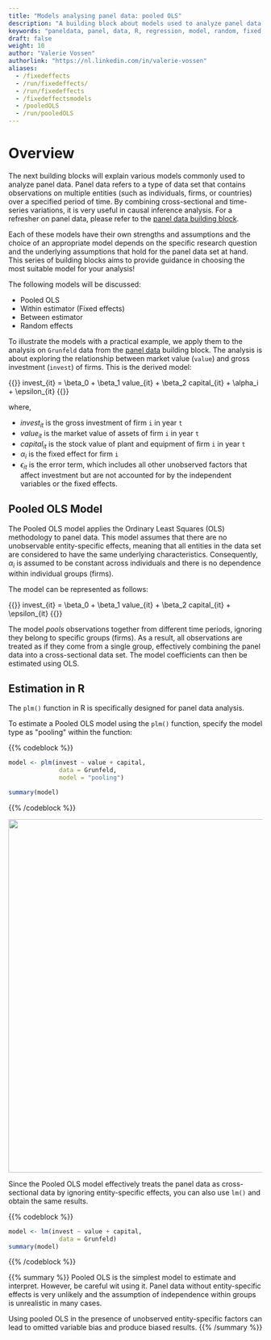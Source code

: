```yaml
---
title: "Models analysing panel data: pooled OLS"
description: "A building block about models used to analyze panel data, starting with pooled OLS"
keywords: "paneldata, panel, data, R, regression, model, random, fixed, pooled, OLS, within, between"
draft: false
weight: 10
author: "Valerie Vossen"
authorlink: "https://nl.linkedin.com/in/valerie-vossen"
aliases:
  - /fixedeffects
  - /run/fixedeffects/
  - /run/fixedeffects
  - /fixedeffectsmodels
  - /pooledOLS
  - /run/pooledOLS
---
```


# Overview

The next building blocks will explain various models commonly used to analyze panel data. Panel data refers to a type of data set that contains observations on multiple entities (such as individuals, firms, or countries) over a specified period of time. By combining cross-sectional and time-series variations, it is very useful in causal inference analysis. For a refresher on panel data, please refer to the [panel data building block]().

Each of these models have their own strengths and assumptions and the choice of an appropriate model depends on the specific research question and the underlying assumptions that hold for the panel data set at hand. This series of building blocks aims to provide guidance in choosing the most suitable model for your analysis!

The following models will be discussed: 
- Pooled OLS
- Within estimator (Fixed effects)
- Between estimator
- Random effects

To illustrate the models with a practical example, we apply them to the analysis on `Grunfeld` data from the [panel data]() building block.  The analysis is about exploring the relationship between market value (`value`) and gross investment (`invest`) of firms. This is the derived model:

{{<katex>}}
invest_{it} = \beta_0 + \beta_1 value_{it} + \beta_2 capital_{it} + \alpha_i + \epsilon_{it}
{{</katex>}}

where,
- $invest_{it}$ is the gross investment of firm `i` in year `t`
- $value_{it}$ is the market value of assets of firm `i` in year `t`
- $capital_{it}$ is the stock value of plant and equipment of firm `i` in year `t`
- $\alpha_i$ is the fixed effect for firm `i`
- $\epsilon_{it}$ is the error term, which includes all other unobserved factors that affect investment but are not accounted for by the independent variables or the fixed effects.

## Pooled OLS Model

The Pooled OLS model applies the Ordinary Least Squares (OLS) methodology to panel data. This model assumes that there are no unobservable entity-specific effects, meaning that all entities in the data set are considered to have the same underlying characteristics. Consequently, $\alpha_i$ is assumed to be constant across individuals and there is no dependence within individual groups (firms). 

The model can be represented as follows:

{{<katex>}}
invest_{it} = \beta_0 + \beta_1 value_{it} + \beta_2 capital_{it} + \epsilon_{it}
{{</katex>}}

The model *pools* observations together from different time periods, ignoring they belong to specific groups (firms). As a result, all observations are treated as if they come from a single group, effectively combining the panel data into a cross-sectional data set. The model coefficients can then be estimated using OLS. 

## Estimation in R
The `plm()` function in R is specifically designed for panel data analysis.

To estimate a Pooled OLS model using the `plm()` function, specify the model type as "pooling" within the function:

{{% codeblock %}}
```R
model <- plm(invest ~ value + capital, 
              data = Grunfeld, 
              model = "pooling")

summary(model)
```
{{% /codeblock %}}

<p align = "center">
<img src = "../images/summarypooledols.png" width="700">
</p>

Since the Pooled OLS model effectively treats the panel data as cross-sectional data by ignoring entity-specific effects, you can also use `lm()` and obtain the same results.

{{% codeblock %}}
```R
model <- lm(invest ~ value + capital, 
              data = Grunfeld)
summary(model)
```
{{% /codeblock %}}

{{% summary %}}
Pooled OLS is the simplest model to estimate and interpret. However, be careful wit using it. Panel data without entity-specific effects is very unlikely and the assumption of independence within groups is unrealistic in many cases. 

Using pooled OLS in the presence of unobserved entity-specific factors can lead to omitted variable bias and produce biased results. 
{{% /summary %}}